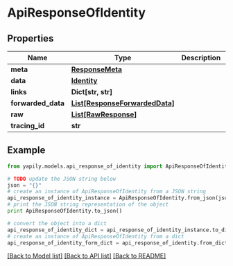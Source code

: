 # ApiResponseOfIdentity


## Properties
Name | Type | Description | Notes
------------ | ------------- | ------------- | -------------
**meta** | [**ResponseMeta**](ResponseMeta.md) |  | [optional] 
**data** | [**Identity**](Identity.md) |  | [optional] 
**links** | **Dict[str, str]** |  | [optional] 
**forwarded_data** | [**List[ResponseForwardedData]**](ResponseForwardedData.md) |  | [optional] 
**raw** | [**List[RawResponse]**](RawResponse.md) |  | [optional] 
**tracing_id** | **str** |  | [optional] 

## Example

```python
from yapily.models.api_response_of_identity import ApiResponseOfIdentity

# TODO update the JSON string below
json = "{}"
# create an instance of ApiResponseOfIdentity from a JSON string
api_response_of_identity_instance = ApiResponseOfIdentity.from_json(json)
# print the JSON string representation of the object
print ApiResponseOfIdentity.to_json()

# convert the object into a dict
api_response_of_identity_dict = api_response_of_identity_instance.to_dict()
# create an instance of ApiResponseOfIdentity from a dict
api_response_of_identity_form_dict = api_response_of_identity.from_dict(api_response_of_identity_dict)
```
[[Back to Model list]](../README.md#documentation-for-models) [[Back to API list]](../README.md#documentation-for-api-endpoints) [[Back to README]](../README.md)


